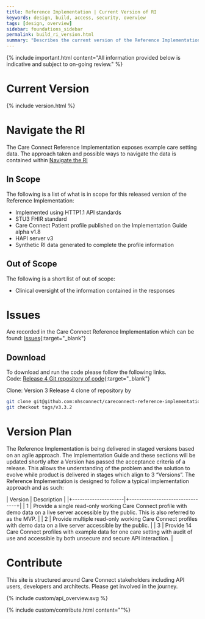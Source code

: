 ```yaml
---
title: Reference Implementation | Current Version of RI
keywords: design, build, access, security, overview
tags: [design, overview]
sidebar: foundations_sidebar
permalink: build_ri_version.html
summary: "Describes the current version of the Reference Implementation"
---
```


{% include important.html content="All information provided below is indicative and subject to on-going review." %}


# Current Version #

{% include version.html %}


# Navigate the RI #

The Care Connect Reference Implementation exposes example care setting data. The approach taken and possible ways to navigate the data is contained within [Navigate the RI](build_ri_navigate.html)


## In Scope ##

The following is a list of what is in scope for this released version of the Reference Implementation:
- Implemented using HTTP1.1 API standards
- STU3 FHIR standard
- Care Connect Patient profile published on the Implementation Guide alpha v1.8
- HAPI server v3
- Synthetic RI data generated to complete the profile information


## Out of Scope ##

The following is a short list of out of scope:
- Clinical oversight of the information contained in the responses

# Issues #

Are recorded in the Care Connect Reference Implementation which can be found:
[Issues](https://github.com/nhsconnect/careconnect-reference-implementation/issues){:target="_blank"}


## Download ##
To download and run the code please follow the following links.
<br/>
Code: [Release 4 Git repository of code](https://github.com/nhsconnect/careconnect-reference-implementation/tree/v3.3.2){:target="_blank"}

Clone: Version 3 Release 4 clone of repository by 

```Bash
git clone git@github.com:nhsconnect/careconnect-reference-implementation.git
git checkout tags/v3.3.2
```

# Version Plan #

The Reference Implementation is being delivered in staged versions based on an agile approach. The Implementation Guide and these sections will be updated shortly after a Version has passed the acceptance criteria of a release. This allows the understanding of the problem and the solution to evolve while product is delivered in stages which align to 3 “Versions”. The Reference Implementation is designed to follow a typical implementation approach and as such:

| Version              |  Description    |
|+---------------------|+--------------------------------+|
| 1 | Provide a single read-only working Care Connect profile with demo data on a live server accessible by the public. This is also referred to as the MVP. |
| 2 |  Provide multiple read-only working Care Connect profiles with demo data on a live server accessible by the public. |
| 3 | Provide 14 Care Connect profiles with example data for one care setting with audit of use and accessible by both unsecure and secure API interaction. |


# Contribute #

This site is structured around Care Connect stakeholders including API users, developers and architects. Please get involved in the journey.

{% include custom/api_overview.svg %}

{% include custom/contribute.html content=""%}
